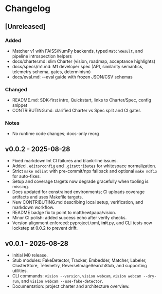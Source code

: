 # Changelog

## [Unreleased]

### Added
- Matcher v1 with FAISS/NumPy backends, typed `MatchResult`, and pipeline introspection helpers
- docs/charter.md: slim Charter (vision, roadmap, acceptance highlights)
- docs/specs/m1.md: M1 developer spec (API, similarity semantics, telemetry schema, gates, determinism)
- docs/eval.md: --eval guide with frozen JSON/CSV schemas

### Changed

- README.md: SDK-first intro, Quickstart, links to Charter/Spec, config snippet
- CONTRIBUTING.md: clarified Charter vs Spec split and CI gates

### Notes

- No runtime code changes; docs-only reorg

## v0.0.2 - 2025-08-28

- Fixed markdownlint CI failures and blank-line issues.
- Added `.editorconfig` and `.gitattributes` for whitespace normalization.
- Strict `make mdlint` with pre-commit/npx fallback and optional `make mdfix` for auto-fixes.
- Setup and coverage targets now degrade gracefully when tooling is missing.
- Docs updated for constrained environments; CI uploads coverage artifacts and uses Makefile targets.
- New CONTRIBUTING.md describing local setup, verification, and markdown workflow.
- README badge fix to point to matthewtpapa/vision.
- Minor CI polish: added success echo after verify checks.
- Version alignment enforced: pyproject.toml, __init__.py, and CLI tests now lockstep at 0.0.2 to prevent drift.

## v0.0.1 - 2025-08-28

- Initial M0 release.
- Stub modules: FakeDetector, Tracker, Embedder, Matcher, Labeler, ClusterStore, Telemetry, ReverseImageSearchStub, and supporting utilities.
- CLI commands: `vision --version`, `vision webcam`, `vision webcam --dry-run`, and `vision webcam --use-fake-detector`.
- Documentation: project charter and architecture overview.
